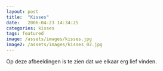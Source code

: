 ```yaml
---
layout: post
title:  "Kisses"
date:   2006-04-23 14:34:25
categories: kisses
tags: featured
image: /assets/images/kisses.jpg
image2: /assets/images/kisses_02.jpg
---
```


Op deze afbeeldingen is te zien dat we elkaar erg lief vinden.